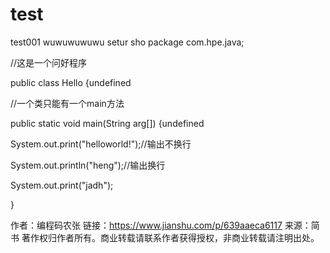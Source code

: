 # test
test001
wuwuwuwuwu
setur
sho
package com.hpe.java;

//这是一个问好程序

public class Hello {undefined

//一个类只能有一个main方法

public static void main(String arg[]) {undefined

System.out.print("helloworld!");//输出不换行

System.out.println("heng");//输出换行

System.out.print("jadh");

}

作者：编程码农张
链接：https://www.jianshu.com/p/639aaeca6117
来源：简书
著作权归作者所有。商业转载请联系作者获得授权，非商业转载请注明出处。
